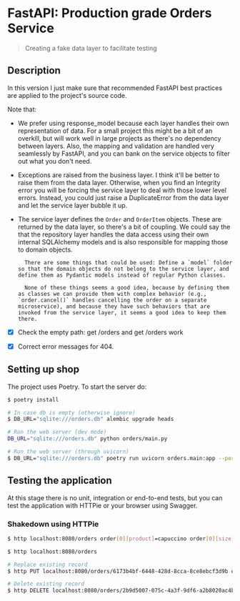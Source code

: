 # FastAPI: Production grade Orders Service
> Creating a fake data layer to facilitate testing

## Description

In this version I just make sure that recommended FastAPI best practices are applied to the project's source code.


Note that:
+ We prefer using response_model because each layer handles their own representation of data. For a small project this might be a bit of an overkill, but will work well in large projects as there's no dependency between layers. Also, the mapping and validation are handled very seamlessly by FastAPI, and you can bank on the service objects to filter out what you don't need.

+ Exceptions are raised from the business layer. I think it'll be better to raise them from the data layer. Otherwise, when you find an Integrity error you will be forcing the service layer to deal with those lower level errors. Instead, you could just raise a DuplicateError from the data layer and let the service layer bubble it up.

+ The service layer defines the `Order` and `OrderItem` objects. These are returned by the data layer, so there's a bit of coupling. We could say the that the repository layer handles the data access using their own internal SQLAlchemy models and is also responsible for mapping those to domain objects.

        There are some things that could be used: Define a `model` folder so that the domain objects do not belong to the service layer, and define them as Pydantic models instead of regular Python classes.

        None of these things seems a good idea, because by defining them as classes we can provide them with complex behavior (e.g., `order.cancel()` handles cancelling the order on a separate microservice), and because they have such behaviors that are invoked from the service layer, it seems a good idea to keep them there.


- [X] Check the empty path: get /orders and get /orders work

- [x] Correct error messages for 404.

## Setting up shop

The project uses Poetry. To start the server do:

```bash
$ poetry install

# In case db is empty (otherwise ignore)
$ DB_URL="sqlite:///orders.db" alembic upgrade heads

# Run the web server (dev mode)
DB_URL="sqlite:///orders.db" python orders/main.py

# Run the web server (through uvicorn)
$ DB_URL="sqlite:///orders.db" poetry run uvicorn orders.main:app --port 8080 --reload
```

## Testing the application

At this stage there is no unit, integration or end-to-end tests, but you can test the application with HTTPie or your browser using Swagger.

### Shakedown using HTTPie

```bash
$ http localhost:8080/orders order[0][product]=capuccino order[0][size]=small order[0][quantity]:=1 -v
```

```bash
$ http localhost:8080/orders
```

```bash
# Replace existing record
$ http PUT localhost:8080/orders/6173b4bf-6448-428d-8cca-8ce8ebcf3d9b order[0][product]="cortadito" order[0][size]=medium order[0][quantity]:=3
```


```bash
# Delete existing record
$ http DELETE localhost:8080/orders/2b9d5007-075c-4a3f-9df6-a2b8020ac4b7
```